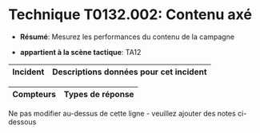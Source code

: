 # Technique T0132.002: Contenu axé

* **Résumé**: Mesurez les performances du contenu de la campagne

* **appartient à la scène tactique**: TA12


|Incident |Descriptions données pour cet incident |
|-------- |-------------------- |



|Compteurs |Types de réponse |
|-------- |-------------- |


Ne pas modifier au-dessus de cette ligne - veuillez ajouter des notes ci-dessous